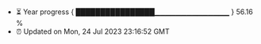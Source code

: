 - ⏳ Year progress { ████████████████▁▁▁▁▁▁▁▁▁▁▁▁▁▁ } 56.16 %
- ⏰ Updated on Mon, 24 Jul 2023 23:16:52 GMT

